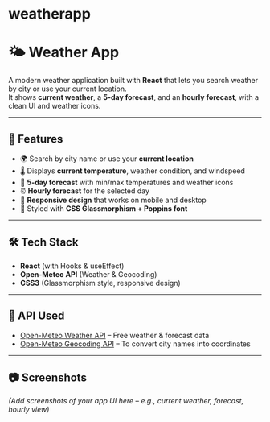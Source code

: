 # weatherapp

# 🌤️ Weather App

A modern weather application built with **React** that lets you search weather by city or use your current location.  
It shows **current weather**, a **5-day forecast**, and an **hourly forecast**, with a clean UI and weather icons.

---

## 🚀 Features

- 🌍 Search by city name or use your **current location**  
- 🌡️ Displays **current temperature**, weather condition, and windspeed  
- 📅 **5-day forecast** with min/max temperatures and weather icons  
- ⏰ **Hourly forecast** for the selected day  
- 📱 **Responsive design** that works on mobile and desktop  
- 🎨 Styled with **CSS Glassmorphism + Poppins font**  

---

## 🛠️ Tech Stack

- **React** (with Hooks & useEffect)  
- **Open-Meteo API** (Weather & Geocoding)  
- **CSS3** (Glassmorphism style, responsive design)  

---

## 🔑 API Used

- [Open-Meteo Weather API](https://open-meteo.com/) – Free weather & forecast data  
- [Open-Meteo Geocoding API](https://open-meteo.com/en/docs/geocoding-api) – To convert city names into coordinates  

---

## 📷 Screenshots

*(Add screenshots of your app UI here – e.g., current weather, forecast, hourly view)*

